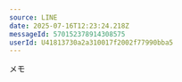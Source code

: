 ```yaml
---
source: LINE
date: 2025-07-16T12:23:24.218Z
messageId: 570152378914308575
userId: U41813730a2a310017f2002f77990bba5
---
```

メモ